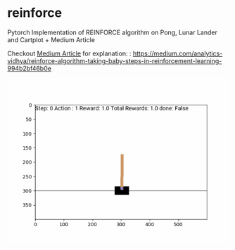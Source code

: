 # reinforce
Pytorch Implementation of REINFORCE algorithm on Pong, Lunar Lander and Cartplot + Medium Article


Checkout [Medium Article](https://medium.com/analytics-vidhya/reinforce-algorithm-taking-baby-steps-in-reinforcement-learning-994b2bf46b0e)  for explanation: : https://medium.com/analytics-vidhya/reinforce-algorithm-taking-baby-steps-in-reinforcement-learning-994b2bf46b0e



<img src="im_mod.gif" width="900px"/>
